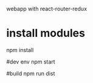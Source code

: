 webapp with react-router-redux


#

# install modules
npm install

#dev env
npm start


#build
npm run dist